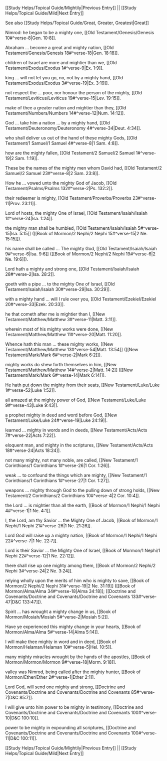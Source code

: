 [[Study Helps/Topical Guide/Mightily|Previous Entry]]  ||  [[Study Helps/Topical Guide/Mild|Next Entry]]

 See also [[Study Helps/Topical Guide/Great, Greater, Greatest|Great]]

 Nimrod: he began to be a mighty one, [[Old Testament/Genesis/Genesis 10#^verse-8|Gen. 10:8]].

 Abraham ... become a great and mighty nation, [[Old Testament/Genesis/Genesis 18#^verse-18|Gen. 18:18]].

 children of Israel are more and mightier than we, [[Old Testament/Exodus/Exodus 1#^verse-9|Ex. 1:9]].

 king ... will not let you go, no, not by a mighty hand, [[Old Testament/Exodus/Exodus 3#^verse-19|Ex. 3:19]].

 not respect the ... poor, nor honour the person of the mighty, [[Old Testament/Leviticus/Leviticus 19#^verse-15|Lev. 19:15]].

 make of thee a greater nation and mightier than they, [[Old Testament/Numbers/Numbers 14#^verse-12|Num. 14:12]].

 God ... take him a nation ... by a mighty hand, [[Old Testament/Deuteronomy/Deuteronomy 4#^verse-34|Deut. 4:34]].

 who shall deliver us out of the hand of these mighty Gods, [[Old Testament/1 Samuel/1 Samuel 4#^verse-8|1 Sam. 4:8]].

 how are the mighty fallen, [[Old Testament/2 Samuel/2 Samuel 1#^verse-19|2 Sam. 1:19]].

 These be the names of the mighty men whom David had, [[Old Testament/2 Samuel/2 Samuel 23#^verse-8|2 Sam. 23:8]].

 How he ... vowed unto the mighty God of Jacob, [[Old Testament/Psalms/Psalms 132#^verse-2|Ps. 132:2]].

 their redeemer is mighty, [[Old Testament/Proverbs/Proverbs 23#^verse-11|Prov. 23:11]].

 Lord of hosts, the mighty One of Israel, [[Old Testament/Isaiah/Isaiah 1#^verse-24|Isa. 1:24]].

 the mighty man shall be humbled, [[Old Testament/Isaiah/Isaiah 5#^verse-15|Isa. 5:15]] ([[Book of Mormon/2 Nephi/2 Nephi 15#^verse-15|2 Ne. 15:15]]).

 his name shall be called ... The mighty God, [[Old Testament/Isaiah/Isaiah 9#^verse-6|Isa. 9:6]] ([[Book of Mormon/2 Nephi/2 Nephi 19#^verse-6|2 Ne. 19:6]]).

 Lord hath a mighty and strong one, [[Old Testament/Isaiah/Isaiah 28#^verse-2|Isa. 28:2]].

 goeth with a pipe ... to the mighty One of Israel, [[Old Testament/Isaiah/Isaiah 30#^verse-29|Isa. 30:29]].

 with a mighty hand ... will I rule over you, [[Old Testament/Ezekiel/Ezekiel 20#^verse-33|Ezek. 20:33]].

 he that cometh after me is mightier than I, [[New Testament/Matthew/Matthew 3#^verse-11|Matt. 3:11]].

 wherein most of his mighty works were done, [[New Testament/Matthew/Matthew 11#^verse-20|Matt. 11:20]].

 Whence hath this man ... these mighty works, [[New Testament/Matthew/Matthew 13#^verse-54|Matt. 13:54]] ([[New Testament/Mark/Mark 6#^verse-2|Mark 6:2]]).

 mighty works do shew forth themselves in him, [[New Testament/Matthew/Matthew 14#^verse-2|Matt. 14:2]] ([[New Testament/Mark/Mark 6#^verse-14|Mark 6:14]]).

 He hath put down the mighty from their seats, [[New Testament/Luke/Luke 1#^verse-52|Luke 1:52]].

 all amazed at the mighty power of God, [[New Testament/Luke/Luke 9#^verse-43|Luke 9:43]].

 a prophet mighty in deed and word before God, [[New Testament/Luke/Luke 24#^verse-19|Luke 24:19]].

 learned ... mighty in words and in deeds, [[New Testament/Acts/Acts 7#^verse-22|Acts 7:22]].

 eloquent man, and mighty in the scriptures, [[New Testament/Acts/Acts 18#^verse-24|Acts 18:24]].

 not many mighty, not many noble, are called, [[New Testament/1 Corinthians/1 Corinthians 1#^verse-26|1 Cor. 1:26]].

 weak ... to confound the things which are mighty, [[New Testament/1 Corinthians/1 Corinthians 1#^verse-27|1 Cor. 1:27]].

 weapons ... mighty through God to the pulling down of strong holds, [[New Testament/2 Corinthians/2 Corinthians 10#^verse-4|2 Cor. 10:4]].

 the Lord ... is mightier than all the earth, [[Book of Mormon/1 Nephi/1 Nephi 4#^verse-1|1 Ne. 4:1]].

 I, the Lord, am thy Savior ... the Mighty One of Jacob, [[Book of Mormon/1 Nephi/1 Nephi 21#^verse-26|1 Ne. 21:26]].

 Lord God will raise up a mighty nation, [[Book of Mormon/1 Nephi/1 Nephi 22#^verse-7|1 Ne. 22:7]].

 Lord is their Savior ... the Mighty One of Israel, [[Book of Mormon/1 Nephi/1 Nephi 22#^verse-12|1 Ne. 22:12]].

 there shall rise up one mighty among them, [[Book of Mormon/2 Nephi/2 Nephi 3#^verse-24|2 Ne. 3:24]].

 relying wholly upon the merits of him who is mighty to save, [[Book of Mormon/2 Nephi/2 Nephi 31#^verse-19|2 Ne. 31:19]] ([[Book of Mormon/Alma/Alma 34#^verse-18|Alma 34:18]]; [[Doctrine and Covenants/Doctrine and Covenants/Doctrine and Covenants 133#^verse-47|D&C 133:47]]).

 Spirit ... has wrought a mighty change in us, [[Book of Mormon/Mosiah/Mosiah 5#^verse-2|Mosiah 5:2]].

 Have ye experienced this mighty change in your hearts, [[Book of Mormon/Alma/Alma 5#^verse-14|Alma 5:14]].

 I will make thee mighty in word and in deed, [[Book of Mormon/Helaman/Helaman 10#^verse-5|Hel. 10:5]].

 many mighty miracles wrought by the hands of the apostles, [[Book of Mormon/Mormon/Mormon 9#^verse-18|Morm. 9:18]].

 valley was Nimrod, being called after the mighty hunter, [[Book of Mormon/Ether/Ether 2#^verse-1|Ether 2:1]].

 Lord God, will send one mighty and strong, [[Doctrine and Covenants/Doctrine and Covenants/Doctrine and Covenants 85#^verse-7|D&C 85:7]].

 I will give unto him power to be mighty in testimony, [[Doctrine and Covenants/Doctrine and Covenants/Doctrine and Covenants 100#^verse-10|D&C 100:10]].

 power to be mighty in expounding all scriptures, [[Doctrine and Covenants/Doctrine and Covenants/Doctrine and Covenants 100#^verse-11|D&C 100:11]].

[[Study Helps/Topical Guide/Mightily|Previous Entry]]  ||  [[Study Helps/Topical Guide/Mild|Next Entry]]